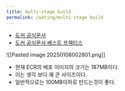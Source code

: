 ```yaml
---
title: multi-stage build
permalink: /wating/multi-stage build
---
```


- [도커 공식문서](https://docs.docker.com/build/building/multi-stage/) 
- [도커 공식문서 베스트 프렉티스](https://docs.docker.com/build/building/best-practices/) 

![[Pasted image 20250108002801.png]]

- 현재 ECR의 배포 이미지의 크기는 187MB이다.
- 이는 생각 보다 꽤 큰 사이즈이다.
- 일반적으로는 100MB이하로 만드는것이 좋다.
